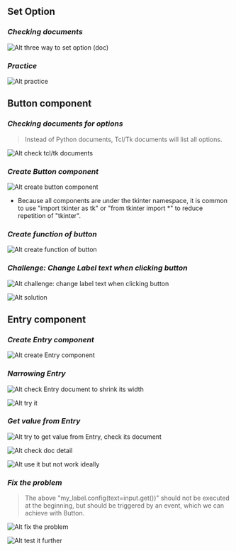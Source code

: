 ## **Set Option**

### _Checking documents_

![Alt three way to set option (doc)](pic/01.jpg)

### _Practice_

![Alt practice](pic/02.jpg)

## **Button component**

### _Checking documents for options_

> Instead of Python documents, Tcl/Tk documents will list all options.

![Alt check tcl/tk documents](pic/03.jpg)

### _Create Button component_

![Alt create button component](pic/04.jpg)

- Because all components are under the tkinter namespace, it is common to use "import tkinter as tk" or "from tkinter import \*" to reduce repetition of "tkinter".

### _Create function of button_

![Alt create function of button](pic/05.jpg)

### _Challenge: Change Label text when clicking button_

![Alt challenge: change label text when clicking button](pic/06.jpg)

![Alt solution](pic/07.jpg)

## **Entry component**

### _Create Entry component_

![Alt create Entry component](pic/08.jpg)

### _Narrowing Entry_

![Alt check Entry document to shrink its width](pic/09.jpg)

![Alt try it](pic/10.jpg)

### _Get value from Entry_

![Alt try to get value from Entry, check its document](pic/11.jpg)

![Alt check doc detail](pic/12.jpg)

![Alt use it but not work ideally](pic/13.jpg)

### _Fix the problem_

> The above "my_label.config(text=input.get())" should not be executed at the beginning, but should be triggered by an event, which we can achieve with Button.

![Alt fix  the problem](pic/14.jpg)

![Alt test it further](pic/15.jpg)
